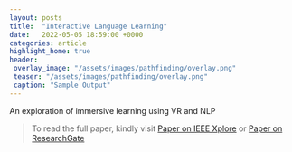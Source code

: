 ```yaml
---
layout: posts
title:  "Interactive Language Learning"
date:   2022-05-05 18:59:00 +0000
categories: article
highlight_home: true
header:
 overlay_image: "/assets/images/pathfinding/overlay.png"
 teaser: "/assets/images/pathfinding/overlay.png"
 caption: "Sample Output"
---
```


An exploration of immersive learning using VR and NLP

> To read the full paper, kindly visit [Paper on IEEE Xplore](https://ieeexplore.ieee.org/document/9824754) or [Paper on ResearchGate](https://www.researchgate.net/publication/362096482_Interactive_Language_Learning_with_VR_and_NLP_Assistance)